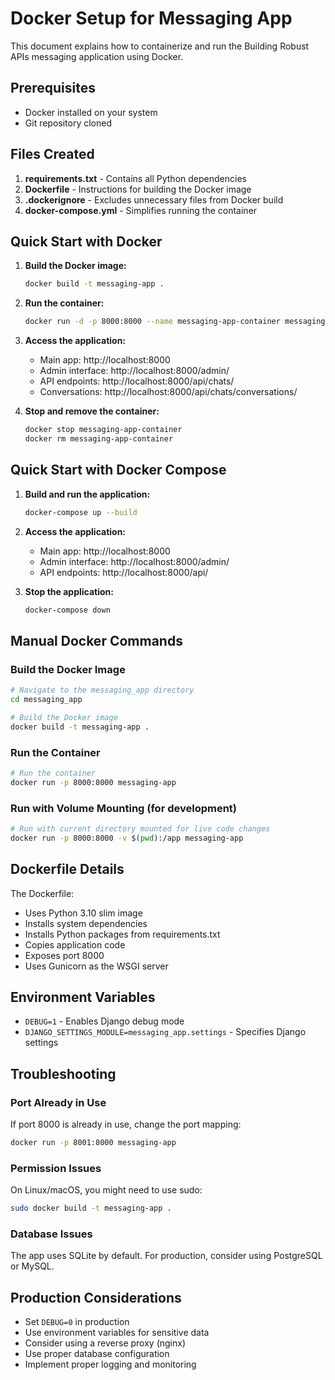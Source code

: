 # Docker Setup for Messaging App

This document explains how to containerize and run the Building Robust APIs messaging application using Docker.

## Prerequisites

- Docker installed on your system
- Git repository cloned

## Files Created

1. **requirements.txt** - Contains all Python dependencies
2. **Dockerfile** - Instructions for building the Docker image
3. **.dockerignore** - Excludes unnecessary files from Docker build
4. **docker-compose.yml** - Simplifies running the container

## Quick Start with Docker

1. **Build the Docker image:**
   ```bash
   docker build -t messaging-app .
   ```

2. **Run the container:**
   ```bash
   docker run -d -p 8000:8000 --name messaging-app-container messaging-app
   ```

3. **Access the application:**
   - Main app: http://localhost:8000
   - Admin interface: http://localhost:8000/admin/
   - API endpoints: http://localhost:8000/api/chats/
   - Conversations: http://localhost:8000/api/chats/conversations/

4. **Stop and remove the container:**
   ```bash
   docker stop messaging-app-container
   docker rm messaging-app-container
   ```

## Quick Start with Docker Compose

1. **Build and run the application:**
   ```bash
   docker-compose up --build
   ```

2. **Access the application:**
   - Main app: http://localhost:8000
   - Admin interface: http://localhost:8000/admin/
   - API endpoints: http://localhost:8000/api/

3. **Stop the application:**
   ```bash
   docker-compose down
   ```

## Manual Docker Commands

### Build the Docker Image

```bash
# Navigate to the messaging_app directory
cd messaging_app

# Build the Docker image
docker build -t messaging-app .
```

### Run the Container

```bash
# Run the container
docker run -p 8000:8000 messaging-app
```

### Run with Volume Mounting (for development)

```bash
# Run with current directory mounted for live code changes
docker run -p 8000:8000 -v $(pwd):/app messaging-app
```

## Dockerfile Details

The Dockerfile:
- Uses Python 3.10 slim image
- Installs system dependencies
- Installs Python packages from requirements.txt
- Copies application code
- Exposes port 8000
- Uses Gunicorn as the WSGI server

## Environment Variables

- `DEBUG=1` - Enables Django debug mode
- `DJANGO_SETTINGS_MODULE=messaging_app.settings` - Specifies Django settings

## Troubleshooting

### Port Already in Use
If port 8000 is already in use, change the port mapping:
```bash
docker run -p 8001:8000 messaging-app
```

### Permission Issues
On Linux/macOS, you might need to use sudo:
```bash
sudo docker build -t messaging-app .
```

### Database Issues
The app uses SQLite by default. For production, consider using PostgreSQL or MySQL.

## Production Considerations

- Set `DEBUG=0` in production
- Use environment variables for sensitive data
- Consider using a reverse proxy (nginx)
- Use proper database configuration
- Implement proper logging and monitoring
